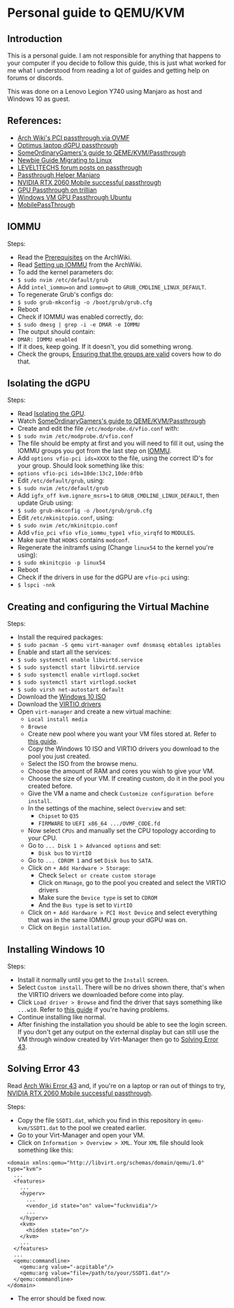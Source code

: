 
# Personal guide to QEMU/KVM

## Introduction

This is a personal guide. I am not responsible for anything that happens to your computer if you decide to follow this guide, this is just what worked for me what I understood from reading a lot of guides and getting help on forums or discords.

This was done on a Lenovo Legion Y740 using Manjaro as host and Windows 10 as guest.

## References:
- [Arch Wiki's PCI passthrough via OVMF](https://wiki.archlinux.org/index.php/PCI_passthrough_via_OVMF)
- [Optimus laptop dGPU passthrough](https://gist.github.com/Misairu-G/616f7b2756c488148b7309addc940b28)
- [SomeOrdinaryGamers's guide to QEME/KVM/Passthrough](https://www.youtube.com/watch?v=h7SG7ccjn-g)
- [Newbie Guide Migrating to Linux](https://www.reddit.com/r/linux_gaming/comments/edaq0s/guide_migrating_to_linux_in_2020/)
- [LEVEL1TECHS forum posts on passthrough](https://forum.level1techs.com/tags/passthrough)
- [Passthrough Helper Manjaro](https://github.com/pavolelsig/passthrough_helper_manjaro)
- [NVIDIA RTX 2060 Mobile successful passthrough](https://old.reddit.com/r/VFIO/comments/ebo2uk/nvidia_geforce_rtx_2060_mobile_success_qemu_ovmf/)
- [GPU Passthrough on trillian](https://gist.github.com/kaapstorm/4e51ff5f500eb7e93820d2e630dfdbbc)
- [Windows VM GPU Passthrough Ubuntu](https://mathiashueber.com/windows-virtual-machine-gpu-passthrough-ubuntu/)
- [MobilePassThrough](https://github.com/T-vK/MobilePassThrough)

## IOMMU

Steps:
- Read the [Prerequisites](https://wiki.archlinux.org/index.php/PCI_passthrough_via_OVMF#Prerequisites) on the ArchWiki.
- Read [Setting up IOMMU](https://wiki.archlinux.org/index.php/PCI_passthrough_via_OVMF#Setting_up_IOMMU) from the ArchWiki.
- To add the kernel parameters do:
- ```$ sudo nvim /etc/default/grub```
- Add ```intel_iommu=on``` and ```iommu=pt``` to ```GRUB_CMDLINE_LINUX_DEFAULT```.
- To regenerate Grub's configs do:
- ```$ sudo grub-mkconfig -o /boot/grub/grub.cfg```
- Reboot
- Check if IOMMU was enabled correctly, do:
- ```$ sudo dmesg | grep -i -e DMAR -e IOMMU```
- The output should contain:
- ```DMAR: IOMMU enabled```
- If it does, keep going. If it doesn't, you did something wrong.
- Check the groups, [Ensuring that the groups are valid](https://wiki.archlinux.org/index.php/PCI_passthrough_via_OVMF#Ensuring_that_the_groups_are_valid) covers how to do that.

## Isolating the dGPU

Steps:
- Read [Isolating the GPU](https://wiki.archlinux.org/index.php/PCI_passthrough_via_OVMF#Isolating_the_GPU).
- Watch [SomeOrdinaryGamers's guide to QEME/KVM/Passthrough](https://youtu.be/h7SG7ccjn-g?t=904)
- Create and edit the file ```/etc/modprobe.d/vfio.conf``` with:
- ```$ sudo nvim /etc/modprobe.d/vfio.conf```
- The file should be empty at first and you will need to fill it out, using the IOMMU groups you got from the last step on [IOMMU](#iommu).
- Add ```options vfio-pci ids=XXXX``` to the file, using the correct ID's for your group. Should look something like this:
- ```options vfio-pci ids=10de:13c2,10de:0fbb```
- Edit ```/etc/default/grub```, using:
- ```$ sudo nvim /etc/default/grub```
- Add ```igfx_off kvm.ignore_msrs=1``` to ```GRUB_CMDLINE_LINUX_DEFAULT```, then update Grub using:
- ```$ sudo grub-mkconfig -o /boot/grub/grub.cfg```
- Edit ```/etc/mkinitcpio.conf```, using:
- ```$ sudo nvim /etc/mkinitcpio.conf```
- Add ```vfio_pci vfio vfio_iommu_type1 vfio_virqfd``` to ```MODULES```.
- Make sure that ```HOOKS``` contains ```modconf```.
- Regenerate the initramfs using (Change ```linux54``` to the kernel you're using):
- ```$ sudo mkinitcpio -p linux54```
- Reboot
- Check if the drivers in use for the dGPU are ```vfio-pci``` using:
- ```$ lspci -nnk```

## Creating and configuring the Virtual Machine

Steps:
- Install the required packages:
- ```$ sudo pacman -S qemu virt-manager ovmf dnsmasq ebtables iptables```
- Enable and start all the services:
- ```$ sudo systemctl enable libvirtd.service```
- ```$ sudo systemctl start libvirtd.service```
- ```$ sudo systemctl enable virtlogd.socket```
- ```$ sudo systemctl start virtlogd.socket```
- ```$ sudo virsh net-autostart default```
- Download the [Windows 10 ISO](https://www.microsoft.com/en-us/software-download/windows10ISO)
- Download the [VIRTIO drivers](https://docs.fedoraproject.org/en-US/quick-docs/creating-windows-virtual-machines-using-virtio-drivers/#virtio-win-direct-downloads)
- Open `virt-manager` and create a new virtual machine:
  - `Local install media`
  - `Browse`
  - Create new pool where you want your VM files stored at. Refer to [this guide](https://www.tecmint.com/manage-kvm-storage-volumes-and-pools/).
  - Copy the Windows 10 ISO and VIRTIO drivers you download to the pool you just created.
  - Select the ISO from the browse menu.
  - Choose the amount of RAM and cores you wish to give your VM.
  - Choose the size of your VM. If creating custom, do it in the pool you created before.
  - Give the VM a name and check `Customize configuration before install`.
  - In the settings of the machine, select `Overview` and set:
	  - `Chipset` to `Q35`
	  - `FIRMWARE` to `UEFI x86_64 .../OVMF_CODE.fd`
  - Now select `CPUs` and manually set the CPU topology according to your CPU.
  - Go to  `... Disk 1 > Advanced options` and set:
	  - `Disk bus` to `VirtIO`
  - Go to `... CDROM 1` and set `Disk bus` to `SATA`.
  - Click on `+ Add Hardware > Storage`:
	  - Check `Select or create custom storage`
	  - Click on `Manage`, go to the pool you created and select the VIRTIO drivers
	  - Make sure the `Device type` is set to `CDROM`
	  - And the `Bus type` is set to `VirtIO`
   - Click on `+ Add Hardware > PCI Host Device` and select everything that was in the same IOMMU group your dGPU was on. 
   - Click on `Begin installation`.

## Installing Windows 10

Steps:
- Install it normally until you get to the `Install` screen.
- Select `Custom install`. There will be no drives shown there, that's when the VIRTIO drivers we downloaded before come into play.
- Click `Load driver > Browse` and find the driver that says something like `...w10`. Refer to [this guide](https://linuxhint.com/install_virtio_drivers_kvm_qemu_windows_vm/) if you're having problems.
- Continue installing like normal.
- After finishing the installation you should be able to see the login screen. If you don't get any output on the external display but can still use the VM through window created by Virt-Manager then go to [Solving Error 43](#solving-error-43).

## Solving Error 43

Read [Arch Wiki Error 43](https://wiki.archlinux.org/index.php/PCI_passthrough_via_OVMF#%22Error_43:_Driver_failed_to_load%22_on_Nvidia_GPUs_passed_to_Windows_VMs) and, if you're on a laptop or ran out of things to try, [NVIDIA RTX 2060 Mobile successful passthrough](https://old.reddit.com/r/VFIO/comments/ebo2uk/nvidia_geforce_rtx_2060_mobile_success_qemu_ovmf/).

Steps:
- Copy the file `SSDT1.dat`, which you find in this repository in `qemu-kvm/SSDT1.dat` to the pool we created earlier.
- Go to your Virt-Manager and open your VM.
- Click on `Information > Overview > XML`. Your `XML` file should look something like this:
```
<domain xmlns:qemu="http://libvirt.org/schemas/domain/qemu/1.0" type="kvm">
  ...
  <features>
    ...
    <hyperv>
      ...
      <vendor_id state="on" value="fucknvidia"/>
      ...
    </hyperv>
    <kvm>
      <hidden state="on"/>
    </kvm>
    ...
  </features>
  ...
  <qemu:commandline>
    <qemu:arg value="-acpitable"/>
    <qemu:arg value="file=/path/to/your/SSDT1.dat"/>
  </qemu:commandline>
</domain>
```
- The error should be fixed now.
